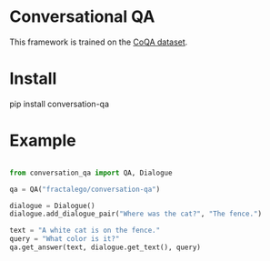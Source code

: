 # Conversational QA
This framework is trained on the [CoQA dataset](https://stanfordnlp.github.io/coqa/).


# Install
pip install conversation-qa


# Example 
```python

from conversation_qa import QA, Dialogue

qa = QA("fractalego/conversation-qa")

dialogue = Dialogue()
dialogue.add_dialogue_pair("Where was the cat?", "The fence.")

text = "A white cat is on the fence."
query = "What color is it?"
qa.get_answer(text, dialogue.get_text(), query)
```
